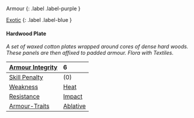 
Armour
{: .label .label-purple }

[Exotic](Game/Designing-Armour#Exotic)
{: .label .label-blue }

#### Hardwood Plate
*A set of waxed cotton plates wrapped around cores of dense hard woods. These panels are then affixed to padded armour. Flora with Textiles.*

| [Armour Integrity](Game/Core/Armour#Armour%20Integrity)    | 6                                     |
| :--------------------------------------------------------- | :------------------------------------ |
| [Skill Penalty](Game/Core/Armour#Skill%20Penalty)          | (0)                                   |
| [Weakness](Game/Core/Armour#Weakness%20and%20Resistance)   | [Heat](Game/Core/Injury#Heat)         |
| [Resistance](Game/Core/Armour#Weakness%20and%20Resistance) | [Impact](Game/Core/Injury#Impact)     |
| [Armour-Traits](Game/Core/Armour-Traits)                   | [Ablative](Game/Core/Blocks/Ablative) |
